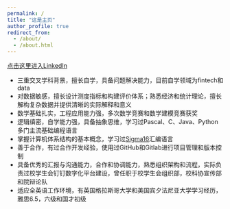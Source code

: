 ```yaml
---
permalink: /
title: "这是主页"
author_profile: true
redirect_from: 
  - /about/
  - /about.html
---
```


[点击这里进入LinkedIn](https://www.linkedin.com/in/tianzefei/)  

* 三重交叉学科背景，擅长自学，具备问题解决能力，目前自学领域为fintech和data
* 对数据敏感，擅长设计测度指标和构建评价体系；熟悉经济和统计理论，擅长解构复杂数据并提供清晰的实际解释和意义
* 数学基础扎实，工程应用能力强，多次数学竞赛和数学建模竞赛获奖
* 逻辑缜密，自学能力强，具备抽象思维，学习过Pascal、C、Java、Python多门主流基础编程语言
* 掌握计算机体系结构的基本概念，学习过[Sigma16](https://jtod.github.io/home/Sigma16/)汇编语言
* 善于合作，有过合作开发经验，使用过GitHub和Gitlab进行项目管理和版本控制
* 具备优秀的汇报与沟通能力，合作和协调能力，熟悉组织架构和流程，实际负责过校学生会钉钉数字化平台建设，曾任职于校学生会组织部，校科协宣传部和院辩论队
* 适应全英语工作环境，有英国格拉斯哥大学和美国宾夕法尼亚大学学习经历，雅思6.5，六级和国才初级



